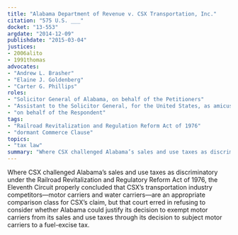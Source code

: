 ```yaml
---
title: "Alabama Department of Revenue v. CSX Transportation, Inc."
citation: "575 U.S. ___"
docket: "13-553"
argdate: "2014-12-09"
publishdate: "2015-03-04"
justices:
- 2006alito
- 1991thomas
advocates:
- "Andrew L. Brasher"
- "Elaine J. Goldenberg"
- "Carter G. Phillips"
roles:
- "Solicitor General of Alabama, on behalf of the Petitioners"
- "Assistant to the Solicitor General, for the United States, as amicus curiae, supporting neither party"
- "on behalf of the Respondent"
tags:
- "Railroad Revitalization and Regulation Reform Act of 1976"
- "dormant Commerce Clause"
topics:
- "tax law"
summary: "Where CSX challenged Alabama’s sales and use taxes as discriminatory under the Railroad Revitalization and Regulatory Reform Act of 1976, the Eleventh Circuit properly concluded that CSX’s transportation industry competitors—motor carriers and water carriers—are an appropriate comparison class for CSX’s claim, but that court erred in refusing to consider whether Alabama could justify its decision to exempt motor carriers from its sales and use taxes through its decision to subject motor carriers to a fuel-excise tax."
---
```

Where CSX challenged Alabama’s sales and use taxes as discriminatory under the Railroad Revitalization and Regulatory Reform Act of 1976, the Eleventh Circuit properly concluded that CSX’s transportation industry competitors—motor carriers and water carriers—are an appropriate comparison class for CSX’s claim, but that court erred in refusing to consider whether Alabama could justify its decision to exempt motor carriers from its sales and use taxes through its decision to subject motor carriers to a fuel-excise tax.

